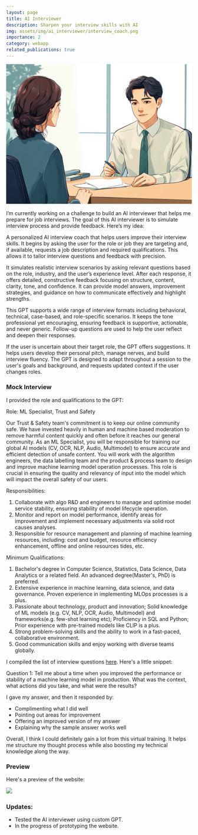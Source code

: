 ```yaml
---
layout: page
title: AI Interviewer
description: Sharpen your interview skills with AI
img: assets/img/ai_interviewer/interview_coach.png
importance: 2
category: webapp
related_publications: true
---
```


<img src="https://raw.githubusercontent.com/shelvia-w/shelvia-w.github.io/refs/heads/master/assets/img/ai_interviewer/ai_interviewer_cover.png" width='820px'>

I’m currently working on a challenge to build an AI interviewer that helps me prepare for job interviews. The goal of this AI interviewer is to simulate interview process and provide feedback. Here’s my idea:

A personalized AI interview coach that helps users improve their interview skills. It begins by asking the user for the role or job they are targeting and, if available, requests a job description and required qualifications. This allows it to tailor interview questions and feedback with precision.

It simulates realistic interview scenarios by asking relevant questions based on the role, industry, and the user’s experience level. After each response, it offers detailed, constructive feedback focusing on structure, content, clarity, tone, and confidence. It can provide model answers, improvement strategies, and guidance on how to communicate effectively and highlight strengths.

This GPT supports a wide range of interview formats including behavioral, technical, case-based, and role-specific scenarios. It keeps the tone professional yet encouraging, ensuring feedback is supportive, actionable, and never generic. Follow-up questions are used to help the user reflect and deepen their responses.

If the user is uncertain about their target role, the GPT offers suggestions. It helps users develop their personal pitch, manage nerves, and build interview fluency. The GPT is designed to adapt throughout a session to the user's goals and background, and requests updated context if the user changes roles.

### Mock Interview

I provided the role and qualifications to the GPT:

Role: ML Specialist, Trust and Safety

Our Trust & Safety team's commitment is to keep our online community safe. We have invested heavily in human and machine based moderation to remove harmful content quickly and often before it reaches our general community. As an ML Specialist, you will be responsible for training our global AI models (CV, OCR, NLP, Audio, Multimodel) to ensure accurate and efficient detection of unsafe content. You will work with the algorithm engineers, the data labelling team and the product & process team to design and improve machine learning model operation processes. This role is crucial in ensuring the quality and relevancy of input into the model which will impact the overall safety of our users.

Responsibilities:
1. Collaborate with algo R&D and engineers to manage and optimise model service stability, ensuring stability of model lifecycle operation.
2. Monitor and report on model performance, identify areas for improvement and implement necessary adjustments via solid root causes analyses.
3. Responsible for resource management and planning of machine learning resources, including: cost and budget, resource efficiency enhancement, offline and online resources tides, etc.

Minimum Qualifications:
1. Bachelor's degree in Computer Science, Statistics, Data Science, Data Analytics or a related field. An advanced degree(Master's, PhD) is preferred.
2. Extensive experience in machine learning, data science, and data governance. Proven experience in implementing MLOps processes is a plus.
3. Passionate about technology, product and innovation; Solid knowledge of ML models (e.g. CV, NLP, OCR, Audio, Multimodel) and frameworks(e.g. few-shot learning etc); Proficiency in SQL and Python; Prior experience with pre-trained models like CLIP is a plus.
4. Strong problem-solving skills and the ability to work in a fast-paced, collaborative environment.
5. Good communication skills and enjoy working with diverse teams globally.

I compiled the list of interview questions [here](https://docs.google.com/document/d/19Rulz2oXngoDYnpxFMv2ABu6334PhrOlNUCP8eI8WV8/edit?usp=sharing). Here's a little snippet:

Question 1:
Tell me about a time when you improved the performance or stability of a machine learning model in production. What was the context, what actions did you take, and what were the results?

I gave my answer, and then it responded by:
- Complimenting what I did well
- Pointing out areas for improvement
- Offering an improved version of my answer
- Explaining why the sample answer works well

Overall, I think I could definitely gain a lot from this virtual training. It helps me structure my thought process while also boosting my technical knowledge along the way.

### Preview
Here's a preview of the website:

<img src="https://raw.githubusercontent.com/shelvia-w/shelvia-w.github.io/refs/heads/master/assets/img/ai_interviewer/web.png" width='820px'>


### Updates:
- Tested the AI interviewer using custom GPT.
- In the progress of prototyping the website.